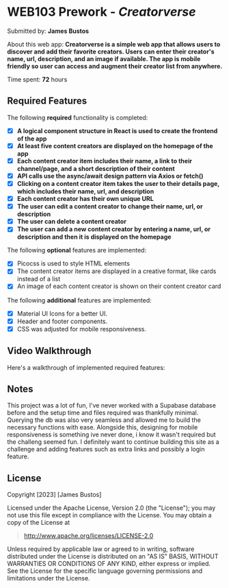 # WEB103 Prework - _Creatorverse_

Submitted by: **James Bustos**

About this web app: **Creatorverse is a simple web app that allows users to discover and add their favorite creators. Users can enter their creator's name, url, description, and an image if available. The app is mobile friendly so user can access and augment their creator list from anywhere.**

Time spent: **72** hours

## Required Features

The following **required** functionality is completed:

<!-- 👉🏿👉🏿👉🏿 Make sure to check off completed functionality below -->

- [x] **A logical component structure in React is used to create the frontend of the app**
- [x] **At least five content creators are displayed on the homepage of the app**
- [x] **Each content creator item includes their name, a link to their channel/page, and a short description of their content**
- [x] **API calls use the async/await design pattern via Axios or fetch()**
- [x] **Clicking on a content creator item takes the user to their details page, which includes their name, url, and description**
- [x] **Each content creator has their own unique URL**
- [x] **The user can edit a content creator to change their name, url, or description**
- [x] **The user can delete a content creator**
- [x] **The user can add a new content creator by entering a name, url, or description and then it is displayed on the homepage**

The following **optional** features are implemented:

- [x] Picocss is used to style HTML elements
- [x] The content creator items are displayed in a creative format, like cards instead of a list
- [x] An image of each content creator is shown on their content creator card

The following **additional** features are implemented:

- [x] Material UI Icons for a better UI.
- [x] Header and footer components.
- [x] CSS was adjusted for mobile responsiveness.

## Video Walkthrough

Here's a walkthrough of implemented required features:

## Notes

This project was a lot of fun, I've never worked with a Supabase database before and the setup time and files required was thankfully minimal. Querying the db was also very seamless and allowed me to build the necessary functions with ease. Alongside this, designing for mobile responsiveness is something ive never done, i know it wasn't required but the challeng seemed fun. I definitely want to continue building this site as a challenge and adding features such as extra links and possibly a login feature.

## License

Copyright [2023] [James Bustos]

Licensed under the Apache License, Version 2.0 (the "License"); you may not use this file except in compliance with the License. You may obtain a copy of the License at

> http://www.apache.org/licenses/LICENSE-2.0

Unless required by applicable law or agreed to in writing, software distributed under the License is distributed on an "AS IS" BASIS, WITHOUT WARRANTIES OR CONDITIONS OF ANY KIND, either express or implied. See the License for the specific language governing permissions and limitations under the License.
